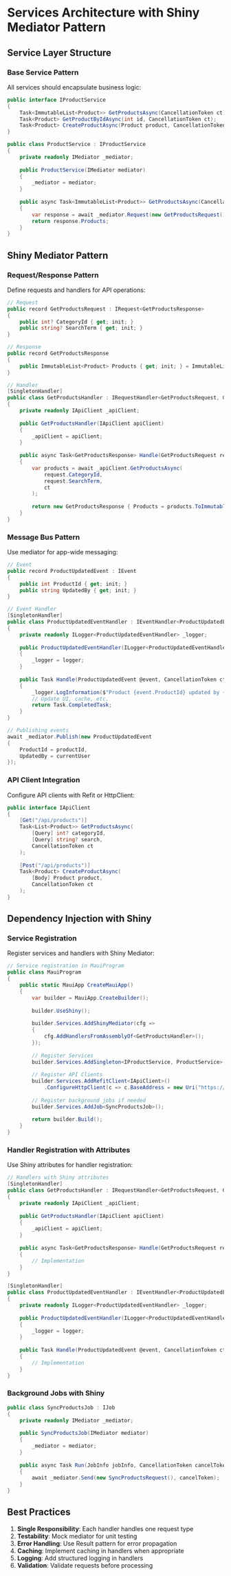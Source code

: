 # Services Architecture with Shiny Mediator Pattern

## Service Layer Structure

### Base Service Pattern
All services should encapsulate business logic:

```csharp
public interface IProductService
{
    Task<ImmutableList<Product>> GetProductsAsync(CancellationToken ct);
    Task<Product> GetProductByIdAsync(int id, CancellationToken ct);
    Task<Product> CreateProductAsync(Product product, CancellationToken ct);
}

public class ProductService : IProductService
{
    private readonly IMediator _mediator;
    
    public ProductService(IMediator mediator)
    {
        _mediator = mediator;
    }
    
    public async Task<ImmutableList<Product>> GetProductsAsync(CancellationToken ct)
    {
        var response = await _mediator.Request(new GetProductsRequest(), ct);
        return response.Products;
    }
}
```

## Shiny Mediator Pattern

### Request/Response Pattern
Define requests and handlers for API operations:

```csharp
// Request
public record GetProductsRequest : IRequest<GetProductsResponse>
{
    public int? CategoryId { get; init; }
    public string? SearchTerm { get; init; }
}

// Response
public record GetProductsResponse
{
    public ImmutableList<Product> Products { get; init; } = ImmutableList<Product>.Empty;
}

// Handler
[SingletonHandler]
public class GetProductsHandler : IRequestHandler<GetProductsRequest, GetProductsResponse>
{
    private readonly IApiClient _apiClient;
    
    public GetProductsHandler(IApiClient apiClient)
    {
        _apiClient = apiClient;
    }
    
    public async Task<GetProductsResponse> Handle(GetProductsRequest request, CancellationToken ct)
    {
        var products = await _apiClient.GetProductsAsync(
            request.CategoryId, 
            request.SearchTerm, 
            ct
        );
        
        return new GetProductsResponse { Products = products.ToImmutableList() };
    }
}
```

### Message Bus Pattern
Use mediator for app-wide messaging:

```csharp
// Event
public record ProductUpdatedEvent : IEvent
{
    public int ProductId { get; init; }
    public string UpdatedBy { get; init; }
}

// Event Handler
[SingletonHandler]
public class ProductUpdatedEventHandler : IEventHandler<ProductUpdatedEvent>
{
    private readonly ILogger<ProductUpdatedEventHandler> _logger;
    
    public ProductUpdatedEventHandler(ILogger<ProductUpdatedEventHandler> logger)
    {
        _logger = logger;
    }
    
    public Task Handle(ProductUpdatedEvent @event, CancellationToken ct)
    {
        _logger.LogInformation($"Product {event.ProductId} updated by {event.UpdatedBy}");
        // Update UI, cache, etc.
        return Task.CompletedTask;
    }
}

// Publishing events
await _mediator.Publish(new ProductUpdatedEvent 
{ 
    ProductId = productId,
    UpdatedBy = currentUser 
});
```

### API Client Integration
Configure API clients with Refit or HttpClient:

```csharp
public interface IApiClient
{
    [Get("/api/products")]
    Task<List<Product>> GetProductsAsync(
        [Query] int? categoryId,
        [Query] string? search,
        CancellationToken ct
    );
    
    [Post("/api/products")]
    Task<Product> CreateProductAsync(
        [Body] Product product,
        CancellationToken ct
    );
}
```

## Dependency Injection with Shiny

### Service Registration
Register services and handlers with Shiny Mediator:

```csharp
// Service registration in MauiProgram
public class MauiProgram
{
    public static MauiApp CreateMauiApp()
    {
        var builder = MauiApp.CreateBuilder();
        
        builder.UseShiny();
        
        builder.Services.AddShinyMediator(cfg => 
        {
            cfg.AddHandlersFromAssemblyOf<GetProductsHandler>();
        });
        
        // Register Services
        builder.Services.AddSingleton<IProductService, ProductService>();
        
        // Register API Clients
        builder.Services.AddRefitClient<IApiClient>()
            .ConfigureHttpClient(c => c.BaseAddress = new Uri("https://api.example.com"));
        
        // Register background jobs if needed
        builder.Services.AddJob<SyncProductsJob>();
        
        return builder.Build();
    }
}
```

### Handler Registration with Attributes
Use Shiny attributes for handler registration:

```csharp
// Handlers with Shiny attributes
[SingletonHandler]
public class GetProductsHandler : IRequestHandler<GetProductsRequest, GetProductsResponse>
{
    private readonly IApiClient _apiClient;
    
    public GetProductsHandler(IApiClient apiClient)
    {
        _apiClient = apiClient;
    }
    
    public async Task<GetProductsResponse> Handle(GetProductsRequest request, CancellationToken ct)
    {
        // Implementation
    }
}

[SingletonHandler]
public class ProductUpdatedEventHandler : IEventHandler<ProductUpdatedEvent>
{
    private readonly ILogger<ProductUpdatedEventHandler> _logger;
    
    public ProductUpdatedEventHandler(ILogger<ProductUpdatedEventHandler> logger)
    {
        _logger = logger;
    }
    
    public Task Handle(ProductUpdatedEvent @event, CancellationToken ct)
    {
        // Implementation
    }
}
```

### Background Jobs with Shiny
```csharp
public class SyncProductsJob : IJob
{
    private readonly IMediator _mediator;
    
    public SyncProductsJob(IMediator mediator)
    {
        _mediator = mediator;
    }
    
    public async Task Run(JobInfo jobInfo, CancellationToken cancelToken)
    {
        await _mediator.Send(new SyncProductsRequest(), cancelToken);
    }
}
```

## Best Practices

1. **Single Responsibility**: Each handler handles one request type
2. **Testability**: Mock mediator for unit testing
3. **Error Handling**: Use Result<T> pattern for error propagation
4. **Caching**: Implement caching in handlers when appropriate
5. **Logging**: Add structured logging in handlers
6. **Validation**: Validate requests before processing